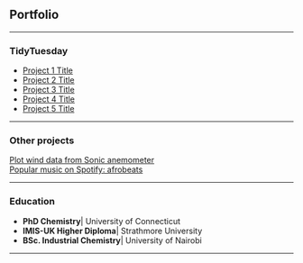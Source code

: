 ## Portfolio

---
### TidyTuesday

- [Project 1 Title](http://example.com/)
- [Project 2 Title](http://example.com/)
- [Project 3 Title](http://example.com/)
- [Project 4 Title](http://example.com/)
- [Project 5 Title](http://example.com/)

---
### Other projects

[Plot wind data from Sonic anemometer](https://sgichuki.github.io/Atmo/) <br>
[Popular music on Spotify: afrobeats](https://sgichuki.github.io/Afrobeats/.)

---
### Education
* **PhD Chemistry**| University of Connecticut 
* **IMIS-UK Higher Diploma**| Strathmore University 
* **BSc. Industrial Chemistry**| University of Nairobi 
 




---
